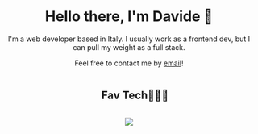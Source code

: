 <div align="center">
<h1>  
Hello there, I'm Davide 👋
</h1> 

I'm a web developer based in Italy. 
I usually work as a frontend dev, but I can pull my weight as a full stack.

Feel free to contact me by [email](mailto:dadefrancescon@gmail.com)!

<div id="user-content-toc">
  <ul align="center">
    <summary><h2 style="display: inline-block">Fav Tech👨🏻‍💻</h2></summary>
  </ul>
</div>
<div align="center">
  <a href="https://skillicons.dev">
    <img src="https://skillicons.dev/icons?i=css,discord,docker,express,html,ts,nodejs,react,tailwind&perline=3" />
  </a>
</div>
</div>
<!--
**davfrance/davfrance** is a ✨ _special_ ✨ repository because its `README.md` (this file) appears on your GitHub profile.

Here are some ideas to get you started:

- 🔭 I’m currently working on ...
- 🌱 I’m currently learning ...
- 👯 I’m looking to collaborate on ...
- 🤔 I’m looking for help with ...
- 💬 Ask me about ...
- 📫 How to reach me: ...
- 😄 Pronouns: ...
- ⚡ Fun fact: ...
-->
